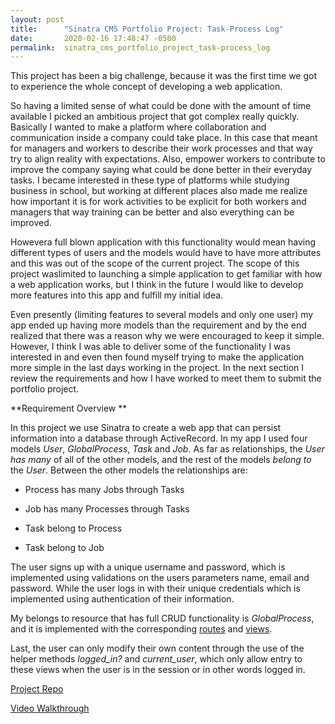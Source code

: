 ```yaml
---
layout: post
title:      "Sinatra CMS Portfolio Project: Task-Process Log"
date:       2020-02-16 17:48:47 -0500
permalink:  sinatra_cms_portfolio_project_task-process_log
---
```


This project has been a big challenge, because it was the first time we got to experience the whole concept of developing a web application.

So having a limited sense of what could be done with the amount of time available I picked an ambitious project that got complex really quickly. Basically I wanted to make a platform where collaboration and communication inside a company could take place. In this case that meant for managers and workers to describe their work processes and that way try to align reality with expectations. Also, empower workers to contribute to improve the company saying what could be done better in their everyday tasks. I became interested in these type of platforms while studying business in school, but working at different places also made me realize how important it is for work activities to be explicit for both workers and managers that way training can be better and also everything can be improved. 

Howevera full blown application with this functionality would mean having different types of users and the models would have to have more attributes and this was out of the scope of the current project. The scope of this project waslimited to launching a simple application to get familiar with how a web application works, but I think in the future I would like to develop more features into this app and fulfill my initial idea.

Even presently (limiting features to several models and only one user) my app ended up having more models than the requirement and by the end realized that there was a reason why we were encouraged to keep it simple. However, I think I was able to deliver some of the functionality I was interested in and even then found myself trying to make the application more simple in the last days working in the project. In the next section I review the requirements and how I have worked to meet them to submit the portfolio project.

**Requirement Overview
**

In this project we use Sinatra to create a web app that can persist information into a database through ActiveRecord. In my app I used four models *User*, *GlobalProcess*, *Task* and *Job*. As far as relationships, the *User* *has many* of all of the other models, and the rest of the models *belong to* the *User*. Between the other models the relationships are:

* Process has many Jobs through Tasks

* Job has many Processes through Tasks

*  Task belong to Process

*  Task belong to Job

The user signs up with a unique username and password, which is implemented using validations on the users parameters name, email and password. While the user logs in with their unique credentials which is implemented using authentication of their information.  

My belongs to resource that has full CRUD functionality is *GlobalProcess*,  and it is implemented with the corresponding [routes](https://github.com/SantiagoSalazarPavajeau/TASK-PROCESS-LOG/blob/master/app/controllers/global_processes_controller.rb) and [views](https://github.com/SantiagoSalazarPavajeau/TASK-PROCESS-LOG/tree/master/app/views/global_processes). 

Last, the user can only modify their own content through the use of the helper methods *logged_in?* and *current_user*, which only allow entry to these views when the user is in the session or in other words logged in.

[Project Repo](https://github.com/SantiagoSalazarPavajeau/TASK-PROCESS-LOG/tree/master/app/views/global_processes)

[Video Walkthrough](https://youtu.be/YbptjVShuwA)

